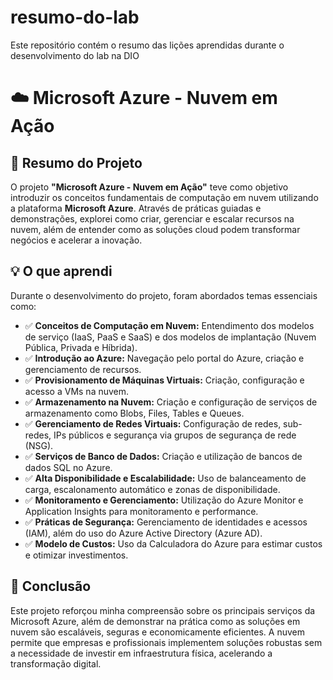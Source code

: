 # resumo-do-lab
Este repositório contém o resumo das lições aprendidas durante o desenvolvimento do lab na DIO
# ☁️ Microsoft Azure - Nuvem em Ação

## 📑 Resumo do Projeto

O projeto **"Microsoft Azure - Nuvem em Ação"** teve como objetivo introduzir os conceitos fundamentais de computação em nuvem utilizando a plataforma **Microsoft Azure**. Através de práticas guiadas e demonstrações, explorei como criar, gerenciar e escalar recursos na nuvem, além de entender como as soluções cloud podem transformar negócios e acelerar a inovação.

## 💡 O que aprendi

Durante o desenvolvimento do projeto, foram abordados temas essenciais como:

- ✅ **Conceitos de Computação em Nuvem:** Entendimento dos modelos de serviço (IaaS, PaaS e SaaS) e dos modelos de implantação (Nuvem Pública, Privada e Híbrida).
- ✅ **Introdução ao Azure:** Navegação pelo portal do Azure, criação e gerenciamento de recursos.
- ✅ **Provisionamento de Máquinas Virtuais:** Criação, configuração e acesso a VMs na nuvem.
- ✅ **Armazenamento na Nuvem:** Criação e configuração de serviços de armazenamento como Blobs, Files, Tables e Queues.
- ✅ **Gerenciamento de Redes Virtuais:** Configuração de redes, sub-redes, IPs públicos e segurança via grupos de segurança de rede (NSG).
- ✅ **Serviços de Banco de Dados:** Criação e utilização de bancos de dados SQL no Azure.
- ✅ **Alta Disponibilidade e Escalabilidade:** Uso de balanceamento de carga, escalonamento automático e zonas de disponibilidade.
- ✅ **Monitoramento e Gerenciamento:** Utilização do Azure Monitor e Application Insights para monitoramento e performance.
- ✅ **Práticas de Segurança:** Gerenciamento de identidades e acessos (IAM), além do uso do Azure Active Directory (Azure AD).
- ✅ **Modelo de Custos:** Uso da Calculadora do Azure para estimar custos e otimizar investimentos.

## 🚀 Conclusão

Este projeto reforçou minha compreensão sobre os principais serviços da Microsoft Azure, além de demonstrar na prática como as soluções em nuvem são escaláveis, seguras e economicamente eficientes. A nuvem permite que empresas e profissionais implementem soluções robustas sem a necessidade de investir em infraestrutura física, acelerando a transformação digital.
